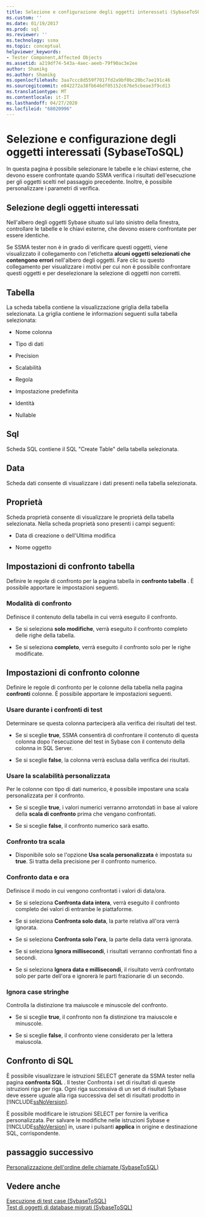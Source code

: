 ```yaml
---
title: Selezione e configurazione degli oggetti interessati (SybaseToSQL) | Microsoft Docs
ms.custom: ''
ms.date: 01/19/2017
ms.prod: sql
ms.reviewer: ''
ms.technology: ssma
ms.topic: conceptual
helpviewer_keywords:
- Tester Component,Affected Objects
ms.assetid: a219df74-543a-4aec-aeeb-79f90ac3e2ee
author: Shamikg
ms.author: Shamikg
ms.openlocfilehash: 3aa7ccc8d559f7017fd2a9bf0bc20bc7ae191c46
ms.sourcegitcommit: e042272a38fb646df05152c676e5cbeae3f9cd13
ms.translationtype: MT
ms.contentlocale: it-IT
ms.lasthandoff: 04/27/2020
ms.locfileid: "68020996"
---
```

# <a name="selecting-and-configuring-affected-objects-sybasetosql"></a>Selezione e configurazione degli oggetti interessati (SybaseToSQL)
In questa pagina è possibile selezionare le tabelle e le chiavi esterne, che devono essere confrontate quando SSMA verifica i risultati dell'esecuzione per gli oggetti scelti nel passaggio precedente. Inoltre, è possibile personalizzare i parametri di verifica.  
  
## <a name="selection-of-affected-objects"></a>Selezione degli oggetti interessati  
Nell'albero degli oggetti Sybase situato sul lato sinistro della finestra, controllare le tabelle e le chiavi esterne, che devono essere confrontate per essere identiche.  
  
Se SSMA tester non è in grado di verificare questi oggetti, viene visualizzato il collegamento con l'etichetta **alcuni oggetti selezionati che contengono errori** nell'albero degli oggetti. Fare clic su questo collegamento per visualizzare i motivi per cui non è possibile confrontare questi oggetti e per deselezionare la selezione di oggetti non corretti.  
  
## <a name="table"></a>Tabella  
La scheda tabella contiene la visualizzazione griglia della tabella selezionata. La griglia contiene le informazioni seguenti sulla tabella selezionata:  
  
-   Nome colonna  
  
-   Tipo di dati  
  
-   Precision  
  
-   Scalabilità  
  
-   Regola  
  
-   Impostazione predefinita  
  
-   Identità  
  
-   Nullable  
  
## <a name="sql"></a>Sql  
Scheda SQL contiene il SQL "Create Table" della tabella selezionata.  
  
## <a name="data"></a>Data  
Scheda dati consente di visualizzare i dati presenti nella tabella selezionata.  
  
## <a name="properties"></a>Proprietà  
Scheda proprietà consente di visualizzare le proprietà della tabella selezionata. Nella scheda proprietà sono presenti i campi seguenti:  
  
-   Data di creazione o dell'Ultima modifica  
  
-   Nome oggetto  
  
## <a name="table-comparison-settings"></a>Impostazioni di confronto tabella  
Definire le regole di confronto per la pagina tabella in **confronto tabella** . È possibile apportare le impostazioni seguenti.  
  
### <a name="comparison-mode"></a>Modalità di confronto  
Definisce il contenuto della tabella in cui verrà eseguito il confronto.  
  
-   Se si seleziona **solo modifiche**, verrà eseguito il confronto completo delle righe della tabella.  
  
-   Se si seleziona **completo**, verrà eseguito il confronto solo per le righe modificate.  
  
## <a name="column-comparison-settings"></a>Impostazioni di confronto colonne  
Definire le regole di confronto per le colonne della tabella nella pagina **confronti** colonne. È possibile apportare le impostazioni seguenti.  
  
### <a name="use-during-test-comparisons"></a>Usare durante i confronti di test  
Determinare se questa colonna parteciperà alla verifica dei risultati del test.  
  
-   Se si sceglie **true**, SSMA consentirà di confrontare il contenuto di questa colonna dopo l'esecuzione del test in Sybase con il contenuto della colonna in SQL Server.
  
-   Se si sceglie **false**, la colonna verrà esclusa dalla verifica dei risultati.  
  
### <a name="use-custom-scale"></a>Usare la scalabilità personalizzata  
Per le colonne con tipo di dati numerico, è possibile impostare una scala personalizzata per il confronto.  
  
-   Se si sceglie **true**, i valori numerici verranno arrotondati in base al valore della **scala di confronto** prima che vengano confrontati.  
  
-   Se si sceglie **false**, il confronto numerico sarà esatto.  
  
### <a name="comparing-scale"></a>Confronto tra scala  
  
-   Disponibile solo se l'opzione **Usa scala personalizzata** è impostata su **true**. Si tratta della precisione per il confronto numerico.  
  
### <a name="date-time-comparing"></a>Confronto data e ora  
Definisce il modo in cui vengono confrontati i valori di data/ora.  
  
-   Se si seleziona **Confronta data intera**, verrà eseguito il confronto completo dei valori di entrambe le piattaforme.  
  
-   Se si seleziona **Confronta solo data**, la parte relativa all'ora verrà ignorata.  
  
-   Se si seleziona **Confronta solo l'ora**, la parte della data verrà ignorata.  
  
-   Se si seleziona **Ignora millisecondi**, i risultati verranno confrontati fino a secondi.  
  
-   Se si seleziona **Ignora data e millisecondi**, il risultato verrà confrontato solo per parte dell'ora e ignorerà le parti frazionarie di un secondo.  
  
### <a name="ignore-strings-case"></a>Ignora case stringhe  
Controlla la distinzione tra maiuscole e minuscole del confronto.  
  
-   Se si sceglie **true**, il confronto non fa distinzione tra maiuscole e minuscole.  
  
-   Se si sceglie **false**, il confronto viene considerato per la lettera maiuscola.  
  
## <a name="comparing-sql"></a>Confronto di SQL  
È possibile visualizzare le istruzioni SELECT generate da SSMA tester nella pagina **confronta SQL** . Il tester Confronta i set di risultati di queste istruzioni riga per riga. Ogni riga successiva di un set di risultati Sybase deve essere uguale alla riga successiva del set di risultati prodotto in [!INCLUDE[ssNoVersion](../../includes/ssnoversion-md.md)].  
  
È possibile modificare le istruzioni SELECT per fornire la verifica personalizzata. Per salvare le modifiche nelle istruzioni Sybase e [!INCLUDE[ssNoVersion](../../includes/ssnoversion-md.md)] in, usare i pulsanti **applica** in origine e destinazione SQL, corrispondente.  
  
## <a name="next-step"></a>passaggio successivo  
[Personalizzazione dell'ordine delle chiamate &#40;SybaseToSQL&#41;](../../ssma/sybase/customizing-calls-order-sybasetosql.md)  
  
## <a name="see-also"></a>Vedere anche  
[Esecuzione di test case &#40;SybaseToSQL&#41;](../../ssma/sybase/running-test-cases-sybasetosql.md)  
[Test di oggetti di database migrati &#40;SybaseToSQL&#41;](../../ssma/sybase/testing-migrated-database-objects-sybasetosql.md)  
  
